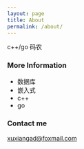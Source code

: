 ```yaml
---
layout: page
title: About
permalink: /about/
---
```


c++/go 码农

### More Information

- 数据库
- 嵌入式
- c++
- go

### Contact me

[xuxiangad@foxmail.com](mailto:xuxiangad@foxmail.com)
